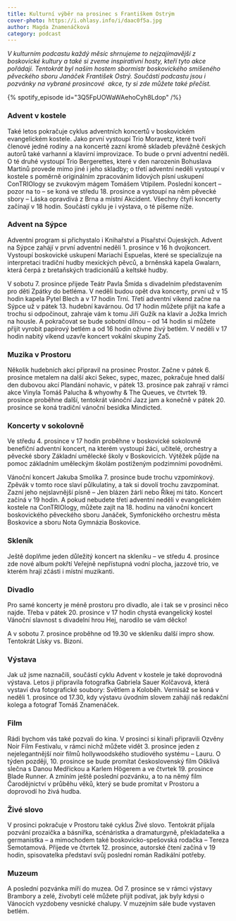 ```yaml
---
title: Kulturní výběr na prosinec s Františkem Ostrým
cover-photo: https://i.ohlasy.info/i/daac0f5a.jpg
author: Magda Znamenáčková
category: podcast
---
```


*V kulturním podcastu každý měsíc shrnujeme to nejzajímavější z boskovické kultury a také si zveme inspirativní hosty, kteří tyto akce pořádají. Tentokrát byl naším hostem sbormistr boskovického smíšeného pěveckého sboru Janáček František Ostrý. Součástí podcastu jsou i pozvánky na vybrané prosincové  akce, ty si zde můžete také přečíst.*

{% spotify_episode id="3Q5FpUOWaWAehoCyh8Ldop" /%}

### Advent v kostele

Také letos pokračuje cyklus adventních koncertů v boskovickém evangelickém kostele. Jako první vystoupí Trio Moravetz, které tvoří členové jedné rodiny a na koncertě zazní kromě skladeb převážně českých autorů také varhanní a klavírní improvizace. To bude o první adventní neděli. O té druhé vystoupí Trio Bergerettes, které v den narozenin Bohuslava Martinů provede mimo jiné i jeho skladby; o třetí adventní neděli vystoupí v kostele s poměrně originálním zpracováním lidových písní uskupení ConTRIOlogy se zvukovým mágem Tomášem Vtípilem. Poslední koncert – pozor na to – se koná ve středu 18. prosince a vystoupí na něm pěvecké sbory – Láska opravdivá z Brna a místní Akcident. Všechny čtyři koncerty začínají v 18 hodin. Součástí cyklu je i výstava, o té píšeme níže.

### Advent na Sýpce

Adventní program si přichystalo i Knihařství a Písařství Oujeských. Advent na Sýpce zahájí v první adventní neděli 1. prosince v 16 h dvojkoncert. Vystoupí boskovické uskupení Mariachi Espuelas, které se specializuje na interpretaci tradiční hudby mexických pěvců, a brněnská kapela Gwalarn, která čerpá z bretaňských tradicionálů a keltské hudby.

V sobotu 7. prosince přijede Teátr Pavla Šmída s divadelním představením pro děti Zpátky do betléma. V neděli budou opět dva koncerty, první už v 15 hodin kapela Pytel Blech a v 17 hodin Trní. Třetí adventní víkend začne na Sýpce už v pátek 13. hudební kavárnou. Od 17 hodin můžete přijít na kafe a trochu si odpočinout, zahraje vám k tomu Jiří Gužík na klavír a Jožka Imrich na housle. A pokračovat se bude sobotní dílnou – od 14 hodin si můžete přijít vyrobit papírový betlém a od 16 hodin oživne živý betlém. V neděli v 17 hodin nabitý víkend uzavře koncert vokální skupiny Za5.

### Muzika v Prostoru

Několik hudebních akcí připravil na prosinec Prostor. Začne v pátek 6. prosince metalem na další akci Sekec, sypec, mazec, pokračuje hned další den dubovou akcí Plandání nohavic, v pátek 13. prosince pak zahrají v rámci akce Vinyla Tomáš Palucha & whyowhy & The Queues, ve čtvrtek 19. prosince proběhne další, tentokrát vánoční Jazz jam a konečně v pátek 20. prosince se koná tradiční vánoční besídka Mindicted.

### Koncerty v sokolovně

Ve středu 4. prosince v 17 hodin proběhne v boskovické sokolovně benefiční adventní koncert, na kterém vystoupí žáci, učitelé, orchestry a pěvecké sbory Základní umělecké školy v Boskovicích. Výtěžek půjde na pomoc základním uměleckým školám postiženým podzimními povodněmi.

Vánoční koncert Jakuba Smolíka 7. prosince bude trochu vzpomínkový. Zpěvák v tomto roce slaví půlkulatiny, a tak si dovolí trochu zavzpomínat. Zazní jeho nejslavnější písně – Jen blázen žárlí nebo Říkej mi táto. Koncert začíná v 19 hodin. A pokud nebudete třetí adventní neděli v evangelickém kostele na ConTRIOlogy, můžete zajít na 18. hodinu na vánoční koncert boskovického pěveckého sboru Janáček, Symfonického orchestru města Boskovice a sboru Nota Gymnázia Boskovice.

### Skleník

Ještě doplňme jeden důležitý koncert na skleníku – ve středu 4. prosince zde nové album pokřtí Veřejně nepřístupná vodní plocha, jazzové trio, ve kterém hrají zčásti i místní muzikanti.

### Divadlo

Pro samé koncerty je méně prostoru pro divadlo, ale i tak se v prosinci něco najde. Třeba v pátek 20. prosince v 17 hodin chystá evangelický kostel Vánoční slavnost s divadelní hrou Hej, narodilo se vám děcko!

A v sobotu 7. prosince proběhne od 19.30 ve skleníku další impro show. Tentokrát Lísky vs. Bizoni.

### Výstava

Jak už jsme naznačili, součástí cyklu Advent v kostele je také doprovodná výstava. Letos ji připravila fotografka Gabriela Sauer Kolčavová, která vystaví dva fotografické soubory: Světlem a Koloběh. Vernisáž se koná v neděli 1. prosince od 17.30, kdy výstavu úvodním slovem zahájí náš redakční kolega a fotograf Tomáš Znamenáček.

### Film

Rádi bychom vás také pozvali do kina. V prosinci si kinaři připravili Ozvěny Noir Film Festivalu, v rámci nichž můžete vidět 3. prosince jeden z nejelegantnější noir filmů hollywoodského studiového systému – Lauru. O týden později, 10. prosince se bude promítat československý film Ošklivá slečna s Danou Medřickou a Karlem Högerem a ve čtvrtek 19. prosince Blade Runner. A zmíním ještě poslední pozvánku, a to na němý film Čarodějnictví v průběhu věků, který se bude promítat v Prostoru a doprovodí ho živá hudba.

### Živé slovo

V prosinci pokračuje v Prostoru také cyklus Živé slovo. Tentokrát přijala pozvání prozaička a básnířka, scénáristka a dramaturgyně, překladatelka a germanistka – a mimochodem také boskovicko-spešovská rodačka – Tereza Semotamová. Přijede ve čtvrtek 12. prosince, autorské čtení začíná v 19 hodin, spisovatelka představí svůj poslední román Radikální potřeby.

### Muzeum

A poslední pozvánka míří do muzea. Od 7. prosince se v rámci výstavy Brambory a zelé, živobytí celé můžete přijít podívat, jak byly kdysi o Vánocích vyzdobeny vesnické chalupy. V muzejním sále bude vystaven betlém.
